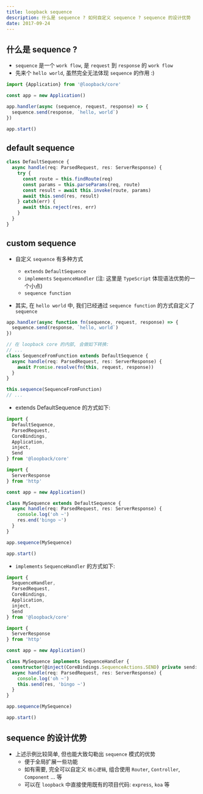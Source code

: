 ```yaml
---
title: loopback sequence
description: 什么是 sequence ? 如何自定义 sequence ? sequence 的设计优势
date: 2017-09-24
---
```


## 什么是 sequence ?

* `sequence` 是一个 `work flow`, 是 `request` 到 `response` 的 `work flow`
* 先来个 `hello world`, 虽然完全无法体现 `sequence` 的作用 :)

```ts
import {Application} from '@loopback/core'

const app = new Application()

app.handler(async (sequence, request, response) => {
  sequence.send(response, `hello, world`)
})

app.start()
```

## default sequence

```ts
class DefaultSequence {
  async handle(req: ParsedRequest, res: ServerResponse) {
    try {
      const route = this.findRoute(req)
      const params = this.parseParams(req, route)
      const result = await this.invoke(route, params)
      await this.send(res, result)
    } catch(err) {
      await this.reject(res, err)
    }
  }
}
```

## custom sequence

* 自定义 `sequence` 有多种方式
  - `extends` `DefaultSequence`
  - `implements` `SequenceHandler` (注: 这里是 `TypeScript` 体现语法优势的一个小点)
  - `sequence function`

* 其实, 在 `hello world` 中, 我们已经通过 `sequence function` 的方式自定义了 `sequence`

```ts
app.handler(async function fn(sequence, request, response) => {
  sequence.send(response, `hello, world`)
})

// 在 loopback core 的内部, 会做如下转换:
// ...
class SequenceFromFunction extends DefaultSequence {
  async handle(req: ParsedRequest, res: ServerResponse) {
    await Promise.resolve(fn(this, request, response))
  }
}

this.sequence(SequenceFromFunction)
// ...
```

* extends DefaultSequence 的方式如下:

```ts
import {
  DefaultSequence,
  ParsedRequest,
  CoreBindings,
  Application,
  inject,
  Send
} from '@loopback/core'

import {
  ServerResponse
} from 'http'

const app = new Application()

class MySequence extends DefaultSequence {
  async handle(req: ParsedRequest, res: ServerResponse) {
    console.log('oh ~')
    res.end('bingo ~')
  }
}

app.sequence(MySequence)

app.start()
```

* `implements` `SequenceHandler` 的方式如下:

```ts
import {
  SequenceHandler,
  ParsedRequest,
  CoreBindings,
  Application,
  inject,
  Send
} from '@loopback/core'

import {
  ServerResponse
} from 'http'

const app = new Application()

class MySequence implements SequenceHandler {
  constructor(@inject(CoreBindings.SequenceActions.SEND) private send: Send) {}
  async handle(req: ParsedRequest, res: ServerResponse) {
    console.log('oh ~')
    this.send(res, 'bingo ~')
  }
}

app.sequence(MySequence)

app.start()
```

## sequence 的设计优势

* 上述示例比较简单, 但也能大致勾勒出 `sequence` 模式的优势
  - 便于全局扩展一些功能
  - 如有需要, 完全可以自定义 `核心逻辑`, 组合使用 `Router`, `Controller`, `Component` ... 等
  - 可以在 `loopback` 中直接使用既有的项目代码: `express`, `koa` 等
